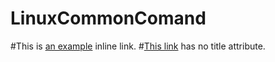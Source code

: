 # LinuxCommonComand
#This is [an example](http://example.com/ "Title") inline link.
#[This link](http://example.net/) has no title attribute.
